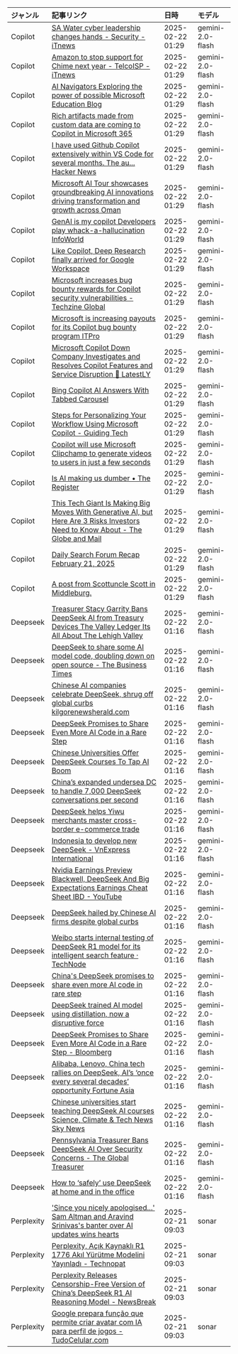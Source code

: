 | ジャンル | 記事リンク | 日時 | モデル |
| :----- | :----- | :----- | :----- |
| Copilot | [SA Water cyber leadership changes hands - Security - iTnews](Copilot_1740156099.md) | 2025-02-22 01:29 | gemini-2.0-flash |
| Copilot | [Amazon to stop support for Chime next year - TelcoISP - iTnews](Copilot_1740156060.md) | 2025-02-22 01:29 | gemini-2.0-flash |
| Copilot | [AI Navigators Exploring the power of possible Microsoft Education Blog](Copilot_1740156020.md) | 2025-02-22 01:29 | gemini-2.0-flash |
| Copilot | [Rich artifacts made from custom data are coming to Copilot in Microsoft 365](Copilot_1740155970.md) | 2025-02-22 01:29 | gemini-2.0-flash |
| Copilot | [I have used Github Copilot extensively within VS Code for several months. The au... Hacker News](Copilot_1740155926.md) | 2025-02-22 01:29 | gemini-2.0-flash |
| Copilot | [Microsoft AI Tour showcases groundbreaking AI innovations driving transformation and growth across Oman](Copilot_1740155881.md) | 2025-02-22 01:29 | gemini-2.0-flash |
| Copilot | [GenAI is my copilot Developers play whack-a-hallucination InfoWorld](Copilot_1740155836.md) | 2025-02-22 01:29 | gemini-2.0-flash |
| Copilot | [Like Copilot, Deep Research finally arrived for Google Workspace](Copilot_1740155797.md) | 2025-02-22 01:29 | gemini-2.0-flash |
| Copilot | [Microsoft increases bug bounty rewards for Copilot security vulnerabilities - Techzine Global](Copilot_1740155759.md) | 2025-02-22 01:29 | gemini-2.0-flash |
| Copilot | [Microsoft is increasing payouts for its Copilot bug bounty program ITPro](Copilot_1740155716.md) | 2025-02-22 01:29 | gemini-2.0-flash |
| Copilot | [Microsoft Copilot Down Company Investigates and Resolves Copilot Features and Service Disruption 📲 LatestLY](Copilot_1740155676.md) | 2025-02-22 01:29 | gemini-2.0-flash |
| Copilot | [Bing Copilot AI Answers With Tabbed Carousel](Copilot_1740155637.md) | 2025-02-22 01:29 | gemini-2.0-flash |
| Copilot | [Steps for Personalizing Your Workflow Using Microsoft Copilot - Guiding Tech](Copilot_1740155592.md) | 2025-02-22 01:29 | gemini-2.0-flash |
| Copilot | [Copilot will use Microsoft Clipchamp to generate videos to users in just a few seconds](Copilot_1740155546.md) | 2025-02-22 01:29 | gemini-2.0-flash |
| Copilot | [Is AI making us dumber • The Register](Copilot_1740155501.md) | 2025-02-22 01:29 | gemini-2.0-flash |
| Copilot | [This Tech Giant Is Making Big Moves With Generative AI, but Here Are 3 Risks Investors Need to Know About - The Globe and Mail](Copilot_1740155462.md) | 2025-02-22 01:29 | gemini-2.0-flash |
| Copilot | [Daily Search Forum Recap February 21, 2025](Copilot_1740155418.md) | 2025-02-22 01:29 | gemini-2.0-flash |
| Copilot | [A post from Scottuncle Scott in Middleburg.](Copilot_1740155373.md) | 2025-02-22 01:29 | gemini-2.0-flash |
| Deepseek | [Treasurer Stacy Garrity Bans DeepSeek AI from Treasury Devices The Valley Ledger Its All About The Lehigh Valley](Deepseek_1740155324.md) | 2025-02-22 01:16 | gemini-2.0-flash |
| Deepseek | [DeepSeek to share some AI model code, doubling down on open source - The Business Times](Deepseek_1740155282.md) | 2025-02-22 01:16 | gemini-2.0-flash |
| Deepseek | [Chinese AI companies celebrate DeepSeek, shrug off global curbs kilgorenewsherald.com](Deepseek_1740155244.md) | 2025-02-22 01:16 | gemini-2.0-flash |
| Deepseek | [DeepSeek Promises to Share Even More AI Code in a Rare Step](Deepseek_1740155196.md) | 2025-02-22 01:16 | gemini-2.0-flash |
| Deepseek | [Chinese Universities Offer DeepSeek Courses To Tap AI Boom](Deepseek_1740155155.md) | 2025-02-22 01:16 | gemini-2.0-flash |
| Deepseek | [China’s expanded undersea DC to handle 7,000 DeepSeek conversations per second](Deepseek_1740155108.md) | 2025-02-22 01:16 | gemini-2.0-flash |
| Deepseek | [DeepSeek helps Yiwu merchants master cross-border e-commerce trade](Deepseek_1740155063.md) | 2025-02-22 01:16 | gemini-2.0-flash |
| Deepseek | [Indonesia to develop new DeepSeek - VnExpress International](Deepseek_1740155023.md) | 2025-02-22 01:16 | gemini-2.0-flash |
| Deepseek | [Nvidia Earnings Preview Blackwell, DeepSeek And Big Expectations Earnings Cheat Sheet IBD - YouTube](Deepseek_1740154979.md) | 2025-02-22 01:16 | gemini-2.0-flash |
| Deepseek | [DeepSeek hailed by Chinese AI firms despite global curbs](Deepseek_1740154940.md) | 2025-02-22 01:16 | gemini-2.0-flash |
| Deepseek | [Weibo starts internal testing of DeepSeek R1 model for its intelligent search feature · TechNode](Deepseek_1740154893.md) | 2025-02-22 01:16 | gemini-2.0-flash |
| Deepseek | [China's DeepSeek promises to share even more AI code in rare step](Deepseek_1740154848.md) | 2025-02-22 01:16 | gemini-2.0-flash |
| Deepseek | [DeepSeek trained AI model using distillation, now a disruptive force](Deepseek_1740154809.md) | 2025-02-22 01:16 | gemini-2.0-flash |
| Deepseek | [DeepSeek Promises to Share Even More AI Code in a Rare Step - Bloomberg](Deepseek_1740154763.md) | 2025-02-22 01:16 | gemini-2.0-flash |
| Deepseek | [Alibaba, Lenovo, China tech rallies on DeepSeek, AI’s ‘once every several decades’ opportunity Fortune Asia](Deepseek_1740154719.md) | 2025-02-22 01:16 | gemini-2.0-flash |
| Deepseek | [Chinese universities start teaching DeepSeek AI courses Science, Climate & Tech News Sky News](Deepseek_1740154682.md) | 2025-02-22 01:16 | gemini-2.0-flash |
| Deepseek | [Pennsylvania Treasurer Bans DeepSeek AI Over Security Concerns - The Global Treasurer](Deepseek_1740154636.md) | 2025-02-22 01:16 | gemini-2.0-flash |
| Deepseek | [How to ‘safely’ use DeepSeek at home and in the office](Deepseek_1740154590.md) | 2025-02-22 01:16 | gemini-2.0-flash |
| Perplexity | ['Since you nicely apologised...' Sam Altman and Aravind Srinivas's banter over AI updates wins hearts](Perplexity_1740097200.md) | 2025-02-21 09:03 | sonar |
| Perplexity | [Perplexity, Açık Kaynaklı R1 1776 Akıl Yürütme Modelini Yayınladı - Technopat](Perplexity_1740097153.md) | 2025-02-21 09:03 | sonar |
| Perplexity | [Perplexity Releases Censorship-Free Version of China’s DeepSeek R1 AI Reasoning Model - NewsBreak](Perplexity_1740097106.md) | 2025-02-21 09:03 | sonar |
| Perplexity | [Google prepara função que permite criar avatar com IA para perfil de jogos - TudoCelular.com](Perplexity_1740097054.md) | 2025-02-21 09:03 | sonar |

